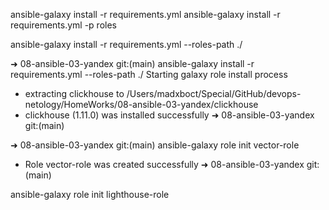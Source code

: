 ansible-galaxy install -r requirements.yml
ansible-galaxy install -r requirements.yml -p roles

ansible-galaxy install -r requirements.yml --roles-path ./

➜  08-ansible-03-yandex git:(main) ansible-galaxy install -r requirements.yml --roles-path ./
Starting galaxy role install process
- extracting clickhouse to /Users/madxboct/Special/GitHub/devops-netology/HomeWorks/08-ansible-03-yandex/clickhouse
- clickhouse (1.11.0) was installed successfully
➜  08-ansible-03-yandex git:(main) 

➜  08-ansible-03-yandex git:(main) ansible-galaxy role init vector-role
- Role vector-role was created successfully
➜  08-ansible-03-yandex git:(main) 

ansible-galaxy role init lighthouse-role